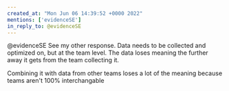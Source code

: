 ```yaml
---
created_at: "Mon Jun 06 14:39:52 +0000 2022"
mentions: ['evidenceSE']
in_reply_to: @evidenceSE
---
```


@evidenceSE See my other response. Data needs to be collected and optimized on, but at the team level. The data loses meaning the further away it gets from the team collecting it.

Combining it with data from other teams loses a lot of the meaning because teams aren't 100% interchangable